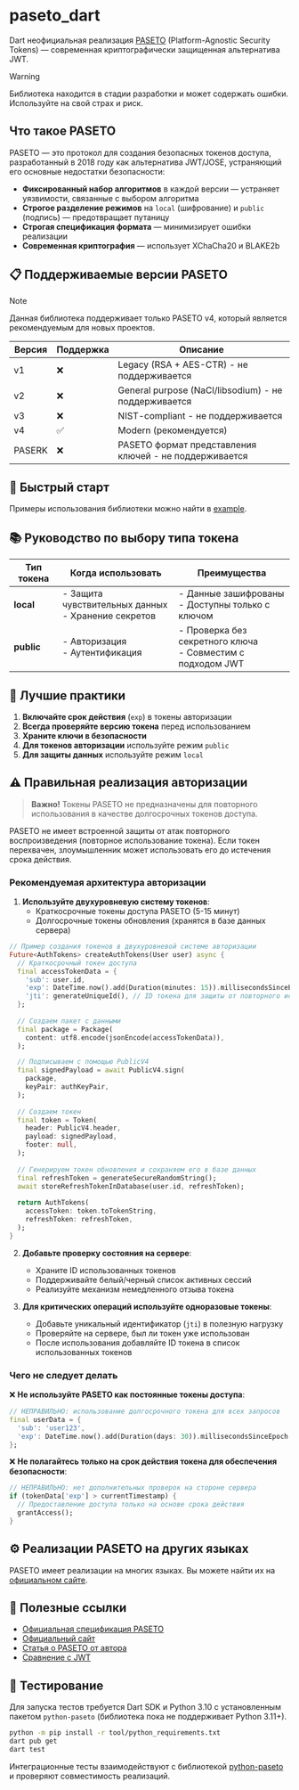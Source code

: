 # paseto_dart

Dart неофициальная реализация [PASETO](https://paseto.io) (Platform-Agnostic Security Tokens) — современная криптографически защищенная альтернатива JWT.

> [!WARNING]
> Библиотека находится в стадии разработки и может содержать ошибки. Используйте на свой страх и риск.

## Что такое PASETO

PASETO — это протокол для создания безопасных токенов доступа, разработанный в 2018 году как альтернатива JWT/JOSE, устраняющий его основные недостатки безопасности:

- **Фиксированный набор алгоритмов** в каждой версии — устраняет уязвимости, связанные с выбором алгоритма
- **Строгое разделение режимов** на `local` (шифрование) и `public` (подпись) — предотвращает путаницу
- **Строгая спецификация формата** — минимизирует ошибки реализации
- **Современная криптография** — использует XChaCha20 и BLAKE2b

## 📋 Поддерживаемые версии PASETO

> [!NOTE]
> Данная библиотека поддерживает только PASETO v4, который является рекомендуемым для новых проектов.

| Версия  | Поддержка | Описание |
|---------|-----------|----------|
| v1      | ❌        | Legacy (RSA + AES-CTR) - не поддерживается |
| v2      | ❌        | General purpose (NaCl/libsodium) - не поддерживается |
| v3      | ❌        | NIST-compliant - не поддерживается |
| v4      | ✅        | Modern (рекомендуется) |
| PASERK  | ❌        | PASETO формат представления ключей - не поддерживается |

## 🔐 Быстрый старт

Примеры использования библиотеки можно найти в [example](example).

## 📚 Руководство по выбору типа токена

| Тип токена | Когда использовать | Преимущества |
|------------|-------------------|--------------|
| **local**  | - Защита чувствительных данных<br> - Хранение секретов | - Данные зашифрованы<br> - Доступны только с ключом |
| **public** | - Авторизация<br> - Аутентификация | - Проверка без секретного ключа<br> - Совместим с подходом JWT |

## 🔑 Лучшие практики

1. **Включайте срок действия** (`exp`) в токены авторизации
2. **Всегда проверяйте версию токена** перед использованием
3. **Храните ключи в безопасности**
4. **Для токенов авторизации** используйте режим `public`
5. **Для защиты данных** используйте режим `local`

## ⚠️ Правильная реализация авторизации

> **Важно!** Токены PASETO не предназначены для повторного использования в качестве долгосрочных токенов доступа.

PASETO не имеет встроенной защиты от атак повторного воспроизведения (повторное использование токена). Если токен перехвачен, злоумышленник может использовать его до истечения срока действия.

### Рекомендуемая архитектура авторизации

1. **Используйте двухуровневую систему токенов**:
   - Краткосрочные токены доступа PASETO (5-15 минут)
   - Долгосрочные токены обновления (хранятся в базе данных сервера)

```dart
// Пример создания токенов в двухуровневой системе авторизации
Future<AuthTokens> createAuthTokens(User user) async {
  // Краткосрочный токен доступа
  final accessTokenData = {
    'sub': user.id,
    'exp': DateTime.now().add(Duration(minutes: 15)).millisecondsSinceEpoch ~/ 1000,
    'jti': generateUniqueId(), // ID токена для защиты от повторного использования
  };
  
  // Создаем пакет с данными
  final package = Package(
    content: utf8.encode(jsonEncode(accessTokenData)),
  );

  // Подписываем с помощью PublicV4
  final signedPayload = await PublicV4.sign(
    package,
    keyPair: authKeyPair,
  );
  
  // Создаем токен
  final token = Token(
    header: PublicV4.header,
    payload: signedPayload,
    footer: null,
  );
  
  // Генерируем токен обновления и сохраняем его в базе данных
  final refreshToken = generateSecureRandomString();
  await storeRefreshTokenInDatabase(user.id, refreshToken);
  
  return AuthTokens(
    accessToken: token.toTokenString,
    refreshToken: refreshToken,
  );
}
```

2. **Добавьте проверку состояния на сервере**:
   - Храните ID использованных токенов
   - Поддерживайте белый/черный список активных сессий
   - Реализуйте механизм немедленного отзыва токена

3. **Для критических операций используйте одноразовые токены**:
   - Добавьте уникальный идентификатор (`jti`) в полезную нагрузку
   - Проверяйте на сервере, был ли токен уже использован
   - После использования добавляйте ID токена в список использованных токенов

### Чего не следует делать

❌ **Не используйте PASETO как постоянные токены доступа**:
```dart
// НЕПРАВИЛЬНО: использование долгосрочного токена для всех запросов
final userData = {
  'sub': 'user123',
  'exp': DateTime.now().add(Duration(days: 30)).millisecondsSinceEpoch ~/ 1000
};
```

❌ **Не полагайтесь только на срок действия токена для обеспечения безопасности**:
```dart
// НЕПРАВИЛЬНО: нет дополнительных проверок на стороне сервера
if (tokenData['exp'] > currentTimestamp) {
  // Предоставление доступа только на основе срока действия
  grantAccess();
}
```

## ⚙️ Реализации PASETO на других языках

PASETO имеет реализации на многих языках. Вы можете найти их на [официальном сайте](https://paseto.io/implementations/).

## 📖 Полезные ссылки

- [Официальная спецификация PASETO](https://github.com/paseto-standard/paseto-spec)
- [Официальный сайт](https://paseto.io/)
- [Статья о PASETO от автора](https://paragonie.com/blog/2018/03/paseto-platform-agnostic-security-tokens-is-secure-alternative-jose-standards-jwt-etc)
- [Сравнение с JWT](https://developer.okta.com/blog/2019/10/17/a-thorough-introduction-to-paseto)
## 🧪 Тестирование

Для запуска тестов требуется Dart SDK и Python 3.10 с установленным пакетом `python-paseto` (библиотека пока не поддерживает Python 3.11+).

```bash
python -m pip install -r tool/python_requirements.txt
dart pub get
dart test
```

Интеграционные тесты взаимодействуют с библиотекой [python-paseto](https://github.com/purificant/python-paseto) и проверяют совместимость реализаций.
